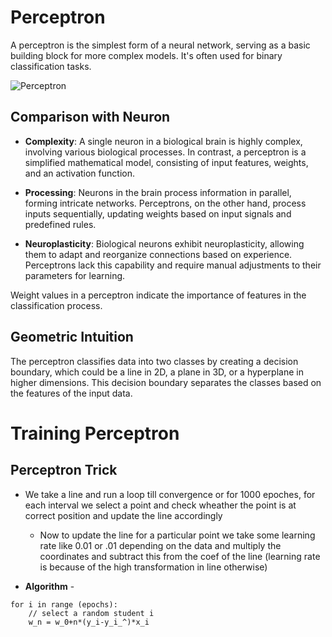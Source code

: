# Perceptron

A perceptron is the simplest form of a neural network, serving as a basic building block for more complex models. It's often used for binary classification tasks.

![Perceptron](deep_learning/images/perceptron.png)

## Comparison with Neuron

- **Complexity**: A single neuron in a biological brain is highly complex, involving various biological processes. In contrast, a perceptron is a simplified mathematical model, consisting of input features, weights, and an activation function.
  
- **Processing**: Neurons in the brain process information in parallel, forming intricate networks. Perceptrons, on the other hand, process inputs sequentially, updating weights based on input signals and predefined rules.
  
- **Neuroplasticity**: Biological neurons exhibit neuroplasticity, allowing them to adapt and reorganize connections based on experience. Perceptrons lack this capability and require manual adjustments to their parameters for learning.

Weight values in a perceptron indicate the importance of features in the classification process.

## Geometric Intuition

The perceptron classifies data into two classes by creating a decision boundary, which could be a line in 2D, a plane in 3D, or a hyperplane in higher dimensions. This decision boundary separates the classes based on the features of the input data.

# Training Perceptron 

## Perceptron Trick
- We take a line and run a loop till convergence or for 1000 epoches, for each interval we select a point and check wheather the point is at correct position and update the line accordingly
    - Now to update the line for a particular point we take some learning rate like 0.01 or .01 depending on the data and multiply the coordinates and subtract this from the coef of the line (learning rate is because of the high transformation in line otherwise)

- **Algorithm** - 
```
for i in range (epochs):
    // select a random student i 
    w_n = w_0+n*(y_i-y_i_^)*x_i
```
